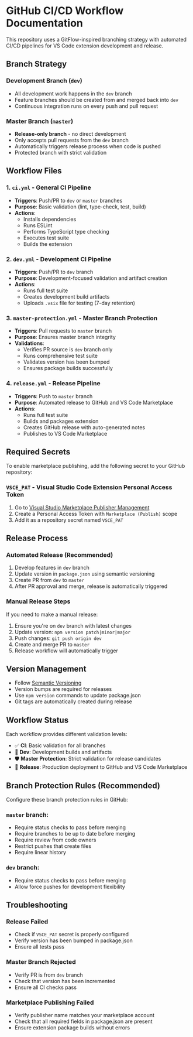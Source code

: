 # GitHub CI/CD Workflow Documentation

This repository uses a GitFlow-inspired branching strategy with automated CI/CD pipelines for VS Code extension development and release.

## Branch Strategy

### Development Branch (`dev`)
- All development work happens in the `dev` branch
- Feature branches should be created from and merged back into `dev`
- Continuous integration runs on every push and pull request

### Master Branch (`master`)
- **Release-only branch** - no direct development
- Only accepts pull requests from the `dev` branch
- Automatically triggers release process when code is pushed
- Protected branch with strict validation

## Workflow Files

### 1. `ci.yml` - General CI Pipeline
- **Triggers**: Push/PR to `dev` or `master` branches
- **Purpose**: Basic validation (lint, type-check, test, build)
- **Actions**: 
  - Installs dependencies
  - Runs ESLint
  - Performs TypeScript type checking
  - Executes test suite
  - Builds the extension

### 2. `dev.yml` - Development CI Pipeline
- **Triggers**: Push/PR to `dev` branch
- **Purpose**: Development-focused validation and artifact creation
- **Actions**:
  - Runs full test suite
  - Creates development build artifacts
  - Uploads `.vsix` file for testing (7-day retention)

### 3. `master-protection.yml` - Master Branch Protection
- **Triggers**: Pull requests to `master` branch
- **Purpose**: Ensures master branch integrity
- **Validations**:
  - Verifies PR source is `dev` branch only
  - Runs comprehensive test suite
  - Validates version has been bumped
  - Ensures package builds successfully

### 4. `release.yml` - Release Pipeline
- **Triggers**: Push to `master` branch
- **Purpose**: Automated release to GitHub and VS Code Marketplace
- **Actions**:
  - Runs full test suite
  - Builds and packages extension
  - Creates GitHub release with auto-generated notes
  - Publishes to VS Code Marketplace

## Required Secrets

To enable marketplace publishing, add the following secret to your GitHub repository:

### `VSCE_PAT` - Visual Studio Code Extension Personal Access Token
1. Go to [Visual Studio Marketplace Publisher Management](https://marketplace.visualstudio.com/manage)
2. Create a Personal Access Token with `Marketplace (Publish)` scope
3. Add it as a repository secret named `VSCE_PAT`

## Release Process

### Automated Release (Recommended)
1. Develop features in `dev` branch
2. Update version in `package.json` using semantic versioning
3. Create PR from `dev` to `master`
4. After PR approval and merge, release is automatically triggered

### Manual Release Steps
If you need to make a manual release:
1. Ensure you're on `dev` branch with latest changes
2. Update version: `npm version patch|minor|major`
3. Push changes: `git push origin dev`
4. Create and merge PR to `master`
5. Release workflow will automatically trigger

## Version Management

- Follow [Semantic Versioning](https://semver.org/)
- Version bumps are required for releases
- Use `npm version` commands to update package.json
- Git tags are automatically created during release

## Workflow Status

Each workflow provides different validation levels:

- ✅ **CI**: Basic validation for all branches
- 🔧 **Dev**: Development builds and artifacts
- 🛡️ **Master Protection**: Strict validation for release candidates
- 🚀 **Release**: Production deployment to GitHub and VS Code Marketplace

## Branch Protection Rules (Recommended)

Configure these branch protection rules in GitHub:

### `master` branch:
- Require status checks to pass before merging
- Require branches to be up to date before merging
- Require review from code owners
- Restrict pushes that create files
- Require linear history

### `dev` branch:
- Require status checks to pass before merging
- Allow force pushes for development flexibility

## Troubleshooting

### Release Failed
- Check if `VSCE_PAT` secret is properly configured
- Verify version has been bumped in package.json
- Ensure all tests pass

### Master Branch Rejected
- Verify PR is from `dev` branch
- Check that version has been incremented
- Ensure all CI checks pass

### Marketplace Publishing Failed
- Verify publisher name matches your marketplace account
- Check that all required fields in package.json are present
- Ensure extension package builds without errors
